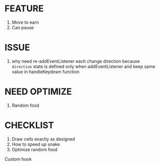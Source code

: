 # FEATURE

1. Move to earn
2. Can pause

# ISSUE

1. why need re-addEventListener each change direction
   because `direction` state is defined only when addEventListener and keep same value in handleKeydown function

# NEED OPTIMIZE

1. Random food

# CHECKLIST

1. Draw cells exactly as designed
2. How to speed up snake
3. Optimize random food

Custom hook
